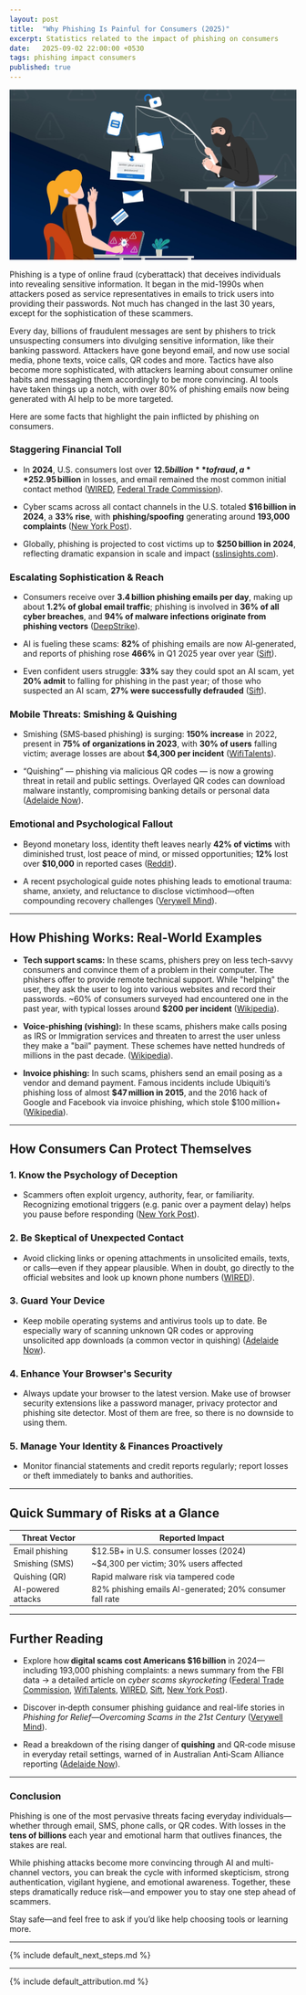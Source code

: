 ```yaml
---
layout: post
title:  "Why Phishing Is Painful for Consumers (2025)"
excerpt: Statistics related to the impact of phishing on consumers
date:   2025-09-02 22:00:00 +0530
tags: phishing impact consumers
published: true
---
```


![Consumer Password Stolen Image](/assets/images/consumer_phishing.jpg)

Phishing is a type of online fraud (cyberattack) that deceives individuals into revealing sensitive information. It began in the mid-1990s when attackers posed as service representatives in emails to trick users into providing their passwords. Not much has changed in the last 30 years, except for the sophistication of these scammers. 

Every day, billions of fraudulent messages are sent by phishers to trick unsuspecting consumers into divulging sensitive information, like their banking password. Attackers have gone beyond email, and now use social media, phone texts, voice calls, QR codes and more. Tactics have also become more sophisticated, with attackers learning about consumer online habits and messaging them accordingly to be more convincing. AI tools have taken things up a notch, with over 80% of phishing emails now being generated with AI help to be more targeted. 

Here are some facts that highlight the pain inflicted by phishing on consumers.

### **Staggering Financial Toll**

* In **2024**, U.S. consumers lost over **$12.5 billion** to fraud, a **25% increase** over 2023; imposter scams alone accounted for **$2.95 billion** in losses, and email remained the most common initial contact method ([WIRED](https://www.wired.com/story/resist-phishing-attacks), [Federal Trade Commission](https://www.ftc.gov/news-events/news/press-releases/2025/03/new-ftc-data-show-big-jump-reported-losses-fraud-125-billion-2024)).

* Cyber scams across all contact channels in the U.S. totaled **$16 billion in 2024**, a **33% rise**, with **phishing/spoofing** generating around **193,000 complaints** ([New York Post](https://nypost.com/2025/04/25/us-news/cyber-scams-are-skyrocketing-costing-americans-16b/)).

* Globally, phishing is projected to cost victims up to **$250 billion in 2024**, reflecting dramatic expansion in scale and impact ([sslinsights.com](https://sslinsights.com/phishing-statistics/)).

### **Escalating Sophistication & Reach**

* Consumers receive over **3.4 billion phishing emails per day**, making up about **1.2% of global email traffic**; phishing is involved in **36% of all cyber breaches**, and **94% of malware infections originate from phishing vectors** ([DeepStrike](https://deepstrike.io/blog/Phishing-Statistics-2025)).

* AI is fueling these scams: **82%** of phishing emails are now AI‑generated, and reports of phishing rose **466%** in Q1 2025 year over year ([Sift](https://sift.com/index-reports-ai-fraud-q2-2025/)).

* Even confident users struggle: **33%** say they could spot an AI scam, yet **20% admit** to falling for phishing in the past year; of those who suspected an AI scam, **27% were successfully defrauded** ([Sift](https://sift.com/index-reports-ai-fraud-q2-2025/)).

### **Mobile Threats: Smishing & Quishing**

* Smishing (SMS‑based phishing) is surging: **150% increase** in 2022, present in **75% of organizations in 2023**, with **30% of users** falling victim; average losses are about **$4,300 per incident** ([WifiTalents](https://wifitalents.com/smishing-statistics/)).

* “Quishing” — phishing via malicious QR codes — is now a growing threat in retail and public settings. Overlayed QR codes can download malware instantly, compromising banking details or personal data ([Adelaide Now](https://www.adelaidenow.com.au/news/south-australia/private-investigator-evan-frangos-gives-dire-warning-on-new-qr-code-scam-fleecing-thousands-of-dollars-from-people/news-story/e933c00250e9eb86b7ea49176d2da84c)).

### **Emotional and Psychological Fallout**

* Beyond monetary loss, identity theft leaves nearly **42% of victims** with diminished trust, lost peace of mind, or missed opportunities; **12%** lost over **$10,000** in reported cases ([Reddit](https://www.reddit.com/r/Incogni_Official/comments/1igronb)).

* A recent psychological guide notes phishing leads to emotional trauma: shame, anxiety, and reluctance to disclose victimhood—often compounding recovery challenges ([Verywell Mind](https://www.verywellmind.com/phishing-for-relief-overcoming-scams-11739921)).

---

## **How Phishing Works: Real‑World Examples**

* **Tech support scams:** In these scams, phishers prey on less tech-savvy consumers and convince them of a problem in their computer. The phishers offer to provide remote technical support. While "helping" the user, they ask the user to log into various websites and record their passwords. \~60% of consumers surveyed had encountered one in the past year, with typical losses around **$200 per incident** ([Wikipedia](https://en.wikipedia.org/wiki/Technical_support_scam)).

* **Voice‑phishing (vishing):** In these scams, phishers make calls posing as IRS or Immigration services and threaten to arrest the user unless they make a "bail" payment. These schemes have netted hundreds of millions in the past decade. ([Wikipedia](https://en.wikipedia.org/wiki/Voice_phishing)).

* **Invoice phishing:** In such scams, phishers send an email posing as a vendor and demand payment. Famous incidents include Ubiquiti’s phishing loss of almost **$47 million in 2015**, and the 2016 hack of Google and Facebook via invoice phishing, which stole $100 million+ ([Wikipedia](https://en.wikipedia.org/wiki/Email_spoofing)).

---

## **How Consumers Can Protect Themselves**

### **1\. Know the Psychology of Deception**

* Scammers often exploit urgency, authority, fear, or familiarity. Recognizing emotional triggers (e.g. panic over a payment delay) helps you pause before responding ([New York Post](https://nypost.com/2025/04/25/us-news/cyber-scams-are-skyrocketing-costing-americans-16b/)).

### **2\. Be Skeptical of Unexpected Contact**

* Avoid clicking links or opening attachments in unsolicited emails, texts, or calls—even if they appear plausible. When in doubt, go directly to the official websites and look up known phone numbers ([WIRED](https://www.wired.com/story/resist-phishing-attacks)).

### **3\. Guard Your Device**

* Keep mobile operating systems and antivirus tools up to date. Be especially wary of scanning unknown QR codes or approving unsolicited app downloads (a common vector in quishing) ([Adelaide Now](https://www.adelaidenow.com.au/news/south-australia/private-investigator-evan-frangos-gives-dire-warning-on-new-qr-code-scam-fleecing-thousands-of-dollars-from-people/news-story/e933c00250e9eb86b7ea49176d2da84c)).

### **4\. Enhance Your Browser's Security**

* Always update your browser to the latest version. Make use of browser security extensions like a password manager, privacy protector and phishing site detector. Most of them are free, so there is no downside to using them.

### **5\. Manage Your Identity & Finances Proactively**

* Monitor financial statements and credit reports regularly; report losses or theft immediately to banks and authorities. 

---

## **Quick Summary of Risks at a Glance**

| Threat Vector | Reported Impact |
| ----- | ----- |
| Email phishing | $12.5B+ in U.S. consumer losses (2024) |
| Smishing (SMS) | \~$4,300 per victim; 30% users affected |
| Quishing (QR) | Rapid malware risk via tampered code |
| AI-powered attacks | 82% phishing emails AI-generated; 20% consumer fall rate |

---

## **Further Reading**

* Explore how **digital scams cost Americans $16 billion** in 2024—including 193,000 phishing complaints: a news summary from the FBI data → a detailed article on *cyber scams skyrocketing* ([Federal Trade Commission](https://www.ftc.gov/news-events/news/press-releases/2025/03/new-ftc-data-show-big-jump-reported-losses-fraud-125-billion-2024), [WifiTalents](https://wifitalents.com/smishing-statistics/), [WIRED](https://www.wired.com/story/resist-phishing-attacks), [Sift](https://sift.com/index-reports-ai-fraud-q2-2025/), [New York Post](https://nypost.com/2025/04/25/us-news/cyber-scams-are-skyrocketing-costing-americans-16b/)).

* Discover in‑depth consumer phishing guidance and real-life stories in *Phishing for Relief—Overcoming Scams in the 21st Century* ([Verywell Mind](https://www.verywellmind.com/phishing-for-relief-overcoming-scams-11739921)).

* Read a breakdown of the rising danger of **quishing** and QR‑code misuse in everyday retail settings, warned of in Australian Anti‑Scam Alliance reporting ([Adelaide Now](https://www.adelaidenow.com.au/news/south-australia/private-investigator-evan-frangos-gives-dire-warning-on-new-qr-code-scam-fleecing-thousands-of-dollars-from-people/news-story/e933c00250e9eb86b7ea49176d2da84c)).

---

### **Conclusion**

Phishing is one of the most pervasive threats facing everyday individuals—whether through email, SMS, phone calls, or QR codes. With losses in the **tens of billions** each year and emotional harm that outlives finances, the stakes are real.

While phishing attacks become more convincing through AI and multi-channel vectors, you can break the cycle with informed skepticism, strong authentication, vigilant hygiene, and emotional awareness. Together, these steps dramatically reduce risk—and empower you to stay one step ahead of scammers.

Stay safe—and feel free to ask if you’d like help choosing tools or learning more.

---

{% include default_next_steps.md %}

---

{% include default_attribution.md %}
